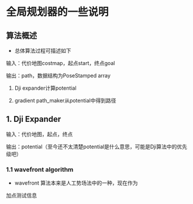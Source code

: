 # 全局规划器的一些说明

## 算法概述

* 总体算法过程可描述如下

输入：代价地图costmap，起点start，终点goal

输出：path，数据结构为PoseStamped array

1. Dji expander计算potential

1. gradient path_maker从potential中得到路径

## 1. Dji Expander

输入：代价地图，起点，终点

输出：potential（至今还不太清楚potential是什么意思，可能是Dji算法中的优先级吧）

### 1.1 wavefront algorithm

* wavefront 算法本来是人工势场法中的一种，现在作为

加点测试信息

